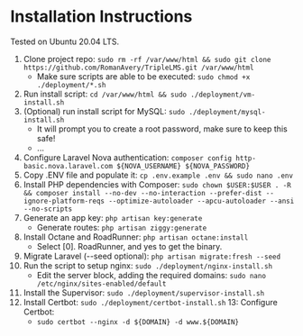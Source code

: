 # Installation Instructions
Tested on Ubuntu 20.04 LTS.

1. Clone project repo: `sudo rm -rf /var/www/html && sudo git clone https://github.com/RomanAvery/TripleLMS.git /var/www/html`
    - Make sure scripts are able to be executed: `sudo chmod +x ./deployment/*.sh`
2. Run install script: `cd /var/www/html && sudo ./deployment/vm-install.sh`
3. (Optional) run install script for MySQL: `sudo ./deployment/mysql-install.sh`
    - It will prompt you to create a root password, make sure to keep this safe!
    - ...
4. Configure Laravel Nova authentication: `composer config http-basic.nova.laravel.com ${NOVA_USERNAME} ${NOVA_PASSWORD}`
5. Copy .ENV file and populate it: `cp .env.example .env && sudo nano .env`
6. Install PHP dependencies with Composer: `sudo chown $USER:$USER . -R && composer install --no-dev --no-interaction --prefer-dist --ignore-platform-reqs --optimize-autoloader --apcu-autoloader --ansi --no-scripts`
7. Generate an app key: `php artisan key:generate`
    - Generate routes: `php artisan ziggy:generate`
8. Install Octane and RoadRunner: `php artisan octane:install`
    - Select [0]. RoadRunner, and yes to get the binary.
9. Migrate Laravel (--seed optional): `php artisan migrate:fresh --seed`
10. Run the script to setup nginx: `sudo ./deployment/nginx-install.sh`
    - Edit the server block, adding the required domains: `sudo nano /etc/nginx/sites-enabled/default`
11. Install the Supervisor: `sudo ./deployment/supervisor-install.sh`
12. Install Certbot: `sudo ./deployment/certbot-install.sh`
13: Configure Certbot:
    - `sudo certbot --nginx -d ${DOMAIN} -d www.${DOMAIN}`